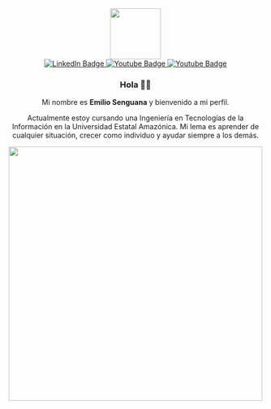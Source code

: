 [I believe in center aligned 🤲]: #

<div align="center">
  
[this is for the picture]: #	
<div id="header">
<img src="https://media.giphy.com/media/M9gbBd9nbDrOTu1Mqx/giphy.gif" width="100"/>
</div>
  
[badges i got it from shields.io ... anyone can copy and paste the link and change the parameters to test out, atleast thats how i did it]: #  
<div id="badges">
<a href="https://www.linkedin.com/in/emiliosdev/">
  <img src="https://img.shields.io/badge/LinkedIn-blue?style=for-the-badge&logo=linkedin&logoColor=white" alt="LinkedIn Badge"/>
</a>
<a href="https://www.instagram.com/emiliosdev/">
  <img src="https://img.shields.io/badge/Instagram-red?style=for-the-badge&logo=instagram&logoColor=white" alt="Youtube Badge"/>
</a>
<a href="mailto:sengua2017@gmail.com">
  <img src="https://img.shields.io/badge/Gmail-white?style=for-the-badge&logo=gmail&logoColor=red" alt="Youtube Badge"/>
</a> 
</div>


### Hola 👋🎉

Mi nombre es **Emilio Senguana** y bienvenido a mi perfil.
 
Actualmente estoy cursando una Ingeniería en Tecnologías de la Información en la Universidad Estatal Amazónica. Mi lema es aprender de cualquier situación, crecer como individuo y ayudar siempre a los demás.

<img src="https://media.giphy.com/media/L8K62iTDkzGX6/giphy.gif" width="500" />

